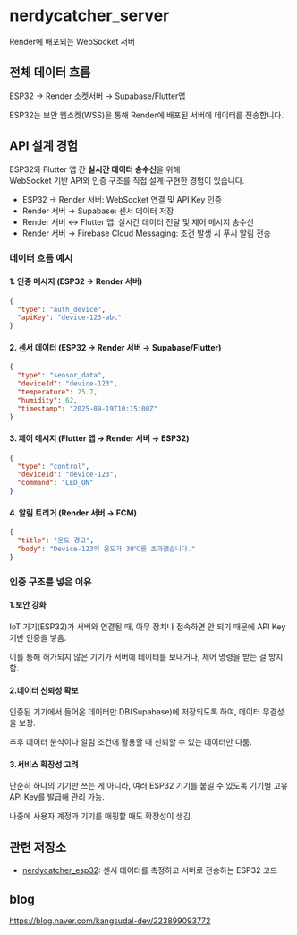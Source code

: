 
# nerdycatcher_server

Render에 배포되는 WebSocket 서버

## 전체 데이터 흐름  
ESP32 → Render 소켓서버 → Supabase/Flutter앱

ESP32는 보안 웹소켓(WSS)을 통해 Render에 배포된 서버에 데이터를 전송합니다.  

## API 설계 경험

ESP32와 Flutter 앱 간 **실시간 데이터 송수신**을 위해  
WebSocket 기반 API와 인증 구조를 직접 설계·구현한 경험이 있습니다.  

- ESP32 → Render 서버: WebSocket 연결 및 API Key 인증  
- Render 서버 → Supabase: 센서 데이터 저장  
- Render 서버 ↔ Flutter 앱: 실시간 데이터 전달 및 제어 메시지 송수신  
- Render 서버 → Firebase Cloud Messaging: 조건 발생 시 푸시 알림 전송  

### 데이터 흐름 예시

#### 1. 인증 메시지 (ESP32 → Render 서버)
```json
{
  "type": "auth_device",
  "apiKey": "device-123-abc"
}
```
#### 2. 센서 데이터 (ESP32 → Render 서버 → Supabase/Flutter)
```json
{
  "type": "sensor_data",
  "deviceId": "device-123",
  "temperature": 25.7,
  "humidity": 62,
  "timestamp": "2025-09-19T10:15:00Z"
}
```
#### 3. 제어 메시지 (Flutter 앱 → Render 서버 → ESP32)
```json
{
  "type": "control",
  "deviceId": "device-123",
  "command": "LED_ON"
}
```

#### 4. 알림 트리거 (Render 서버 → FCM)
```json
{
  "title": "온도 경고",
  "body": "Device-123의 온도가 30℃를 초과했습니다."
}
```

### 인증 구조를 넣은 이유

#### 1.보안 강화

IoT 기기(ESP32)가 서버와 연결될 때, 아무 장치나 접속하면 안 되기 때문에 API Key 기반 인증을 넣음.

이를 통해 허가되지 않은 기기가 서버에 데이터를 보내거나, 제어 명령을 받는 걸 방지함.

#### 2.데이터 신뢰성 확보

인증된 기기에서 들어온 데이터만 DB(Supabase)에 저장되도록 하여, 데이터 무결성을 보장.

추후 데이터 분석이나 알림 조건에 활용할 때 신뢰할 수 있는 데이터만 다룸.

#### 3.서비스 확장성 고려

단순히 하나의 기기만 쓰는 게 아니라, 여러 ESP32 기기를 붙일 수 있도록 기기별 고유 API Key를 발급해 관리 가능.

나중에 사용자 계정과 기기를 매핑할 때도 확장성이 생김.

## 관련 저장소
- [nerdycatcher_esp32](https://github.com/kangsudal/nerdycatcher_esp32): 센서 데이터를 측정하고 서버로 전송하는 ESP32 코드

## blog
https://blog.naver.com/kangsudal-dev/223899093772
